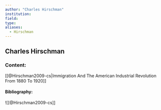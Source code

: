 ```yaml
---
author: "Charles Hirschman"
institution:
field:
type:
aliases:
  - Hirschman
---
```


## Charles Hirschman

### Content:
[[@Hirschman2009-cs|Immigration And The American Industrial Revolution From 1880 To 1920]]

#### Bibliography:

![[@Hirschman2009-cs]]